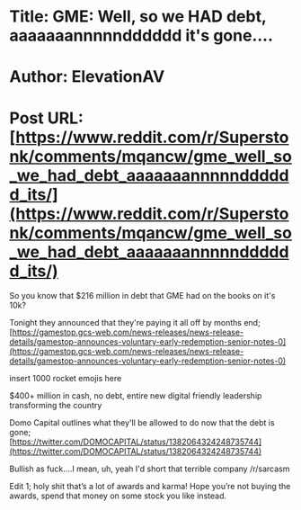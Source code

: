 # Title: GME: Well, so we HAD debt, aaaaaaannnnndddddd it's gone....
# Author: ElevationAV
# Post URL: [https://www.reddit.com/r/Superstonk/comments/mqancw/gme_well_so_we_had_debt_aaaaaaannnnndddddd_its/](https://www.reddit.com/r/Superstonk/comments/mqancw/gme_well_so_we_had_debt_aaaaaaannnnndddddd_its/)


So you know that $216 million in debt that GME had on the books on it's 10k?  


Tonight they announced that they're paying it all off by months end;  
[https://gamestop.gcs-web.com/news-releases/news-release-details/gamestop-announces-voluntary-early-redemption-senior-notes-0](https://gamestop.gcs-web.com/news-releases/news-release-details/gamestop-announces-voluntary-early-redemption-senior-notes-0)  


insert 1000 rocket emojis here  


$400+ million in cash, no debt, entire new digital friendly leadership transforming the country  


Domo Capital outlines what they'll be allowed to do now that the debt is gone;  
[https://twitter.com/DOMOCAPITAL/status/1382064324248735744](https://twitter.com/DOMOCAPITAL/status/1382064324248735744)  


Bullish as fuck....I mean, uh, yeah I'd short that terrible company /r/sarcasm

Edit 1; holy shit that’s a lot of awards and karma! Hope you’re not buying the awards, spend that money on some stock you like instead.